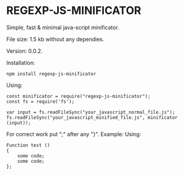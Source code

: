 # REGEXP-JS-MINIFICATOR
Simple, fast & minimal java-script minificator. 

File size: 1.5 kb without any dependies.

Version: 0.0.2.

Installation: 
```
npm install regexp-js-minificator
```

Using:
```
const minificator = require("regexp-js-minificator");
const fs = require('fs');

var input = fs.readFileSync("your_javascript_normal_file.js");
fs.readFileSync("your_javascript_minified_file.js", minificator (input));

```

For correct work put ";" after any "}". Example:
Using:
```
Function test ()
{
	some code;
	some code;
};

```

